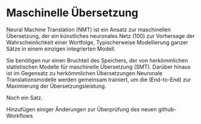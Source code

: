 # Maschinelle Übersetzung

Neural Machine Translation (NMT) ist ein Ansatz zur maschinellen Übersetzung, der ein künstliches neuronales Netz (100) zur Vorhersage der Wahrscheinlichkeit einer Wortfolge, Typischerweise Modellierung ganzer Sätze in einem einzigen integrierten Modell.

Sie benötigen nur einen Bruchteil des Speichers, der von herkömmlichen statistischen Modelle für maschinelle Übersetzung (SMT). Darüber hinaus ist im Gegensatz zu herkömmlichen Übersetzungen Neuronale Translationsmodelle werden gemeinsam trainiert, um die (End-to-End) zur Maximierung der Übersetzungsleistung.

Noch ein Satz.

Hinzufügen einiger Änderungen zur Überprüfung des neuen github-Workflows